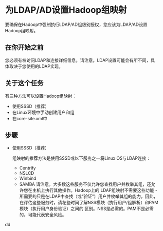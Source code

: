 为LDAP/AD设置Hadoop组映射
================================================================================
要确保在Hadoop中强制执行LDAP/AD组级别授权，您应该为LDAP/AD设置Hadoop组映射。

## 在你开始之前
您必须有权访问LDAP和连接详细信息。请注意，LDAP设置可能会有所不同，具体取决于您使用的LDAP实现。

## 关于这个任务
有三种方法可以设置Hadoop组映射：
+ 使用SSSD（推荐）
+ 在Linux环境中手动创建用户和组
+ 在core-site.xml中

## 步骤
+ 使用SSSD（推荐）

  组映射的推荐方法是使用SSSD或以下服务之一将Linux OS与LDAP连接：
  - Centrify
  - NSLCD
  - Winbind
  - SAMBA
  请注意，大多数这些服务不仅允许您查找用户并枚举其组，还允许您在主机上执行其他操作。Hadoop上的
  LDAP组映射不需要这些功能 - 所需要的只是在LDAP中查找（或“验证”）用户并枚举其组的能力。因此，
  在评估这些服务时，请花些时间了解NSS模块（执行用户/组解析）和PAM模块（执行用户身份验证）之间的
  区别。NSS是必需的。PAM不是必需的，可能代表安全风险。




































dd
